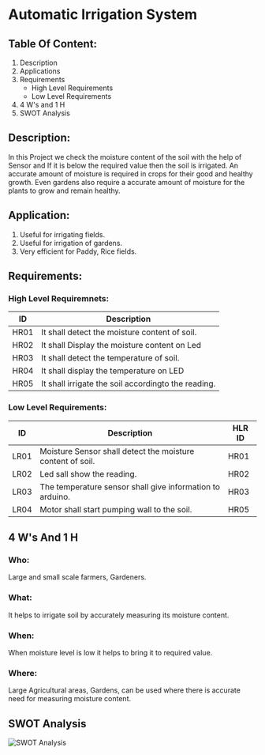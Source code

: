 # Automatic Irrigation System

## Table Of Content:
1. Description
2. Applications
3. Requirements
    * High Level Requirements
    * Low Level Requirements 
4. 4 W's and 1 H
5. SWOT Analysis


## Description:
In this Project we check the moisture content of the soil with the help of Sensor 
and If it is below the required value then the soil is irrigated.
An accurate amount of moisture is required in crops for their good and healthy growth.
Even gardens also require a accurate amount of moisture for the plants to grow and remain healthy.

## Application:
1. Useful for irrigating fields.
2. Useful for irrigation of gardens.
3. Very efficient for Paddy, Rice fields.
 
## Requirements:

### High Level Requiremnets:
| ID | Description | 
| ----- | ----- | 
| HR01 | It shall detect the moisture content of soil. |
| HR02 | It shall Display the moisture content on Led |
| HR03 | It shall detect the temperature of soil. |
| HR04 | It shall display the temperature on LED|
| HR05 | It shall irrigate the soil accordingto the reading.|

 ### Low Level Requirements:
| ID | Description | HLR ID |
| ------ | --------- | ------ |
| LR01 | Moisture Sensor shall detect the moisture content of soil. | HR01 |
| LR02 | Led sall show the reading. | HR02 |
| LR03 | The temperature sensor shall give information to arduino. | HR03 |
| LR04 | Motor shall start pumping wall to the soil. | HR05 |


## 4 W's And 1 H
### Who:
Large and small scale farmers, Gardeners.
### What:
It helps to irrigate soil by accurately measuring its moisture content.
### When:
When moisture level is low it helps to bring it to required value.
### Where:
Large Agricultural areas, Gardens, can be used where there is accurate need for measuring moisture content.

## SWOT Analysis
![SWOT Analysis](https://user-images.githubusercontent.com/98889318/155833332-d72135f7-aca5-4262-b8c5-26ce4c807c7f.png)


